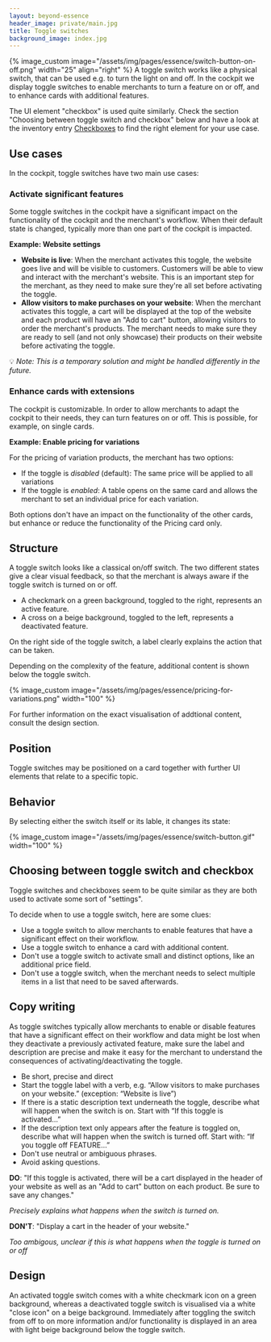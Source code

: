 ```yaml
---
layout: beyond-essence
header_image: private/main.jpg
title: Toggle switches
background_image: index.jpg
---
```

{% image_custom image="/assets/img/pages/essence/switch-button-on-off.png" width="25" align="right" %}
A toggle switch works like a physical switch, that can be used e.g. to turn the light on and off.
In the cockpit we display toggle switches to enable merchants to turn a feature on or off, and to enhance cards with additional features.

The UI element "checkbox" is used quite similarly.
Check the section "Choosing between toggle switch and checkbox" below and have a look at the inventory entry [Checkboxes](/beyond-essence/inventory/checkboxes/) to find the right element for your use case.

## Use cases

In the cockpit, toggle switches have two main use cases:

### Activate significant features

Some toggle switches in the cockpit have a significant impact on the functionality of the cockpit and the merchant's workflow.
When their default state is changed, typically more than one part of the cockpit is impacted.

**Example: Website settings**

* **Website is live**: When the merchant activates this toggle, the website goes live and will be visible to customers.
Customers will be able to view and interact with the merchant's website. This is an important step for the merchant, as they need to make sure they're all set before activating the toggle.
* **Allow visitors to make purchases on your website**: When the merchant activates this toggle, a cart will be displayed at the top of the website and each product will have an "Add to cart" button, allowing visitors to order the merchant's products.
The merchant needs to make sure they are ready to sell (and not only showcase) their products on their website before activating the toggle.

💡 _Note: This is a temporary solution and might be handled differently in the future._

### Enhance cards with extensions

The cockpit is customizable.
In order to allow merchants to adapt the cockpit to their needs, they can turn features on or off.
This is possible, for example, on single cards.

**Example: Enable pricing for variations**

For the pricing of variation products, the merchant has two options:

* If the toggle is _disabled_ (default): The same price will be applied to all variations 
* If the toggle is _enabled_: A table opens on the same card and allows the merchant to set an individual price for each variation.

Both options don't have an impact on the functionality of the other cards, but enhance or reduce the functionality of the Pricing card only.

## Structure

A toggle switch looks like a classical on/off switch.
The two different states give a clear visual feedback, so that the merchant is always aware if the toggle switch is turned on or off.

* A checkmark on a green background, toggled to the right, represents an active feature.
* A cross on a beige background, toggled to the left, represents a deactivated feature.

On the right side of the toggle switch, a label clearly explains the action that can be taken.

Depending on the complexity of the feature, additional content is shown below the toggle switch.

{% image_custom image="/assets/img/pages/essence/pricing-for-variations.png" width="100" %}

For further information on the exact visualisation of addtional content, consult the design section.

## Position

Toggle switches may be positioned on a card together with further UI elements that relate to a specific topic.

## Behavior

By selecting either the switch itself or its lable, it changes its state:

{% image_custom image="/assets/img/pages/essence/switch-button.gif" width="100" %}

## Choosing between toggle switch and checkbox

Toggle switches and checkboxes seem to be quite similar as they are both used to activate some sort of "settings".

To decide when to use a toggle switch, here are some clues:

* Use a toggle switch to allow merchants to enable features that have a significant effect on their workflow.
* Use a toggle switch to enhance a card with additional content.
* Don't use a toggle switch to activate small and distinct options, like an additional price field.
* Don't use a toggle switch, when the merchant needs to select multiple items in a list that need to be saved afterwards.

## Copy writing

As toggle switches typically allow merchants to enable or disable features that have a significant effect on their workflow and data might be lost when they deactivate a previously activated feature, make sure the label and description are precise and make it easy for the merchant to understand the consequences of activating/deactivating the toggle.

* Be short, precise and direct
* Start the toggle label with a verb, e.g. “Allow visitors to make purchases on your website.” (exception: “Website is live”)
* If there is a static description text underneath the toggle, describe what will happen when the switch is on.
Start with “If this toggle is activated…”
* If the description text only appears after the feature is toggled on, describe what will happen when the switch is turned off.
Start with: “If you toggle off FEATURE…”
* Don't use neutral or ambiguous phrases.
* Avoid asking questions.

**DO**: "If this toggle is activated, there will be a cart displayed in the header of your website as well as an "Add to cart" button on each product.
Be sure to save any changes."

_Precisely explains what happens when the switch is turned on._

**DON'T**: "Display a cart in the header of your website."

_Too ambigous, unclear if this is what happens when the toggle is turned on or off_

## Design

An activated toggle switch comes with a white checkmark icon on a green background, whereas a deactivated toggle switch is visualised via a white "close icon" on a beige background.
Immediately after toggling the switch from off to on more information and/or functionality is displayed in an area with light beige background below the toggle switch.
